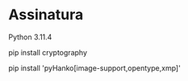 # Assinatura
Python 3.11.4

pip install cryptography

pip install 'pyHanko[image-support,opentype,xmp]'

